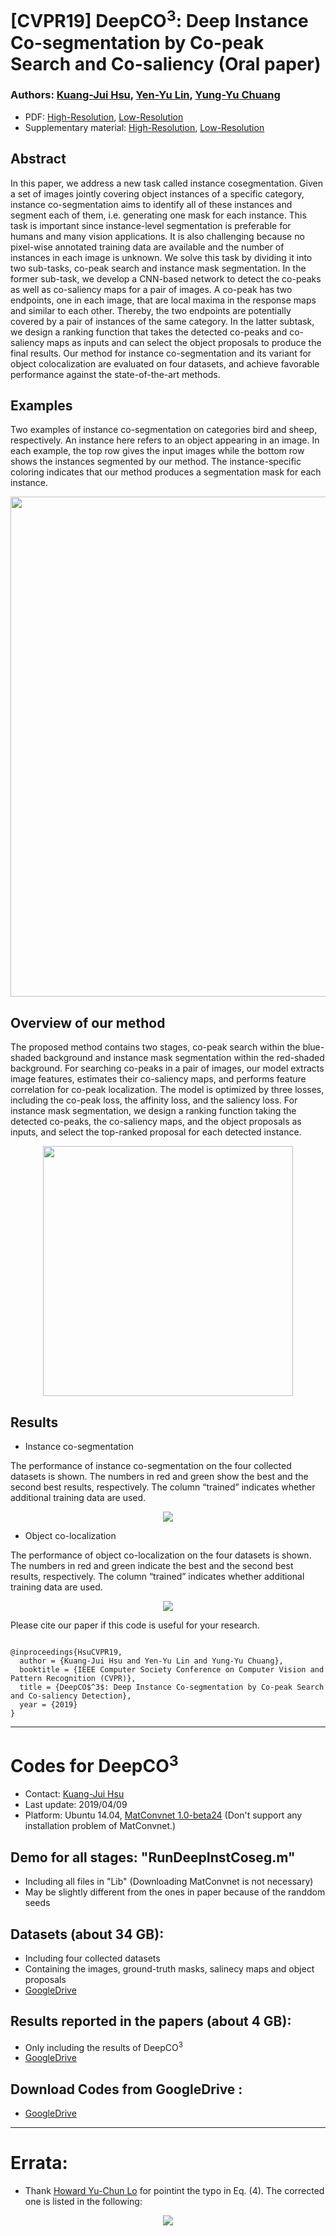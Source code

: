 # [CVPR19] DeepCO<sup>3</sup>: Deep Instance Co-segmentation by Co-peak Search and Co-saliency (Oral paper)
### Authors: [Kuang-Jui Hsu](https://www.citi.sinica.edu.tw/pages/kjhsu/), [Yen-Yu Lin](https://www.citi.sinica.edu.tw/pages/yylin/index_en.html), [Yung-Yu Chuang](https://www.csie.ntu.edu.tw/~cyy/)

+ PDF: [High-Resolution](http://cvlab.citi.sinica.edu.tw/images/paper/cvpr-hsu19.pdf), [Low-Resolution](http://cvlab.citi.sinica.edu.tw/images/paper/cvpr-hsu19-lowres.pdf)
+ Supplementary material: [High-Resolution](https://drive.google.com/file/d/1zNB1oydDUMQGLbZie1rJgvHTPjmDnYTC/view?usp=sharing), [Low-Resolution](https://drive.google.com/file/d/1aYR88gVmZHedZUK43M49MqZVWQ4z3A8F/view?usp=sharing)

## Abstract
In this paper, we address a new task called instance cosegmentation. Given a set of images jointly covering object instances of a specific category, instance co-segmentation aims to identify all of these instances and segment each of them, i.e. generating one mask for each instance. This task is important since instance-level segmentation is preferable for humans and many vision applications. It is also challenging because no pixel-wise annotated training data are available and the number of instances in each image is unknown. We solve this task by dividing it into two sub-tasks, co-peak search and instance mask segmentation. In the former sub-task, we develop a CNN-based network to detect the co-peaks as well as co-saliency maps for a pair of images. A co-peak has two endpoints, one in each image, that are local maxima in the response maps and similar to each other. Thereby, the two endpoints are potentially covered by a pair of instances of the same category. In the latter subtask, we design a ranking function that takes the detected co-peaks and co-saliency maps as inputs and can select the object proposals to produce the final results. Our method for instance co-segmentation and its variant for object colocalization are evaluated on four datasets, and achieve favorable performance against the state-of-the-art methods.

## Examples 
Two examples of instance co-segmentation on categories bird and sheep, respectively. An instance here refers to an object appearing in an image. In each example, the top row gives the input images while the bottom row shows the instances segmented by our method. The instance-specific coloring indicates that our method produces a segmentation mask for each instance.

<p align="center">
<img src="https://github.com/KuangJuiHsu/DeepCO3/blob/master/Image/CVPR19_Example.PNG" width="800"/>
</p>

## Overview of our method
The proposed method contains two stages, co-peak search within the blue-shaded background and instance mask segmentation within the red-shaded background. For searching co-peaks in a pair of images, our model extracts image features, estimates their co-saliency maps, and performs feature correlation for co-peak localization. The model is optimized by three losses, including the co-peak loss, the affinity loss, and the saliency loss. For instance mask segmentation, we design a ranking function taking the detected co-peaks, the co-saliency maps, and the object proposals as inputs, and select the top-ranked proposal for each detected instance.

<p align="center">
<img src="https://github.com/KuangJuiHsu/DeepCO3/blob/master/Image/CVPR19_Overview.PNG" height="400"/>
</p>

## Results
+ Instance co-segmentation

The performance of instance co-segmentation on the four collected datasets is shown. The numbers in red and green show the best and the second best results, respectively. The column “trained” indicates whether additional training data are used.
<p align="center">
<img src="https://github.com/KuangJuiHsu/DeepCO3/blob/master/Image/CVPR19_InstCoSeg.PNG"/>
</p>

+ Object co-localization

The performance of object co-localization on the four datasets is shown. The numbers in red and green indicate the best and the second best results, respectively. The column “trained” indicates whether additional training data are used.
<p align="center">
<img src="https://github.com/KuangJuiHsu/DeepCO3/blob/master/Image/CVPR19_ObjCoLoc.PNG"/>
</p>

<p>Please cite our paper if this code is useful for your research.</p>
<pre><code>
@inproceedings{HsuCVPR19,
  author = {Kuang-Jui Hsu and Yen-Yu Lin and Yung-Yu Chuang},
  booktitle = {IEEE Computer Society Conference on Computer Vision and Pattern Recognition (CVPR)},
  title = {DeepCO$^3$: Deep Instance Co-segmentation by Co-peak Search and Co-saliency Detection},
  year = {2019}
}
</code></pre>

---
# Codes for DeepCO<sup>3</sup>

- Contact: [Kuang-Jui Hsu](https://www.citi.sinica.edu.tw/pages/kjhsu/)
- Last update: 2019/04/09
- Platform: Ubuntu 14.04, [MatConvnet 1.0-beta24](http://www.vlfeat.org/matconvnet/) (Don't support any installation problem of MatConvnet.)


## Demo for all stages: "RunDeepInstCoseg.m"
- Including all files in "Lib" (Downloading MatConvnet is not necessary)
- May be slightly different from the ones in paper because of the randdom seeds

## Datasets (about 34 GB):
- Including four collected datasets
- Containing the images, ground-truth masks, salinecy maps and object proposals
- [GoogleDrive](https://drive.google.com/file/d/1IDyC8NXQdOZEaji6GKQZbh9uZ5B2r_79/view?usp=sharing)

## Results reported in the papers (about 4 GB):
- Only including the results of DeepCO<sup>3</sup> 
- [GoogleDrive](https://drive.google.com/file/d/1sMr11hbmc6w3GZAOKy5pbEZxyHBJtb8z/view?usp=sharing)

## Download Codes from GoogleDrive :
- [GoogleDrive](https://drive.google.com/file/d/1NnEVkrrrYyi5oNRKuIlQ6dkdupC5kHbB/view?usp=sharing)

---
# Errata:
- Thank [Howard Yu-Chun Lo](https://github.com/howardyclo/papernotes/issues/51) for pointint the typo in Eq. (4). The corrected one is listed in the following: 
<p align="center">
<img src="https://github.com/KuangJuiHsu/DeepCO3/blob/master/Image/CVPR19_Errata_Eq4.PNG"/>
</p>
